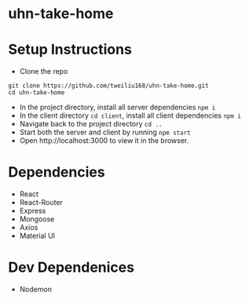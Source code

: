 # uhn-take-home

# Setup Instructions
- Clone the repo
```
git clone https://github.com/tweiliu168/uhn-take-home.git
cd uhn-take-home
```

- In the project directory, install all server dependencies ```npm i```
- In the client directory ```cd client```, install all client dependencies ```npm i```
- Navigate back to the project directory ```cd ..```
- Start both the server and client by running ```npm start```
- Open http://localhost:3000 to view it in the browser.

# Dependencies
- React
- React-Router
- Express
- Mongoose
- Axios
- Material UI

# Dev Dependenices
- Nodemon
